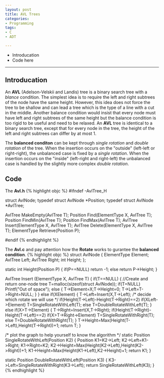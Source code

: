 ```yaml
---
layout: post
title: AVL Trees
categories:
- Programming
tags:
- C
- ADT

---
```

* Introducation
* Code here

---


## Introducation
An **AVL** (Adelson-Velskii and Landis) tree is a binary search tree with a *blance* condition. The simplest idea is to require the left and right subtrees of the node have the same height. However, this idea does not force the tree to be shallow and can lead a tree which is the type of a line with a cut in the middle. Another balance condition would insist that every node must have left and right subtrees of the same height but the balance condition is too rigid to be useful and need to be relaxed. An **AVL** tree is identical to a binary search tree, except that for every node in the tree, the height of the left and right subtrees can differ by at most 1.

The **balanced conditon** can be kept through *single rotation* and *double rotation* of the tree. When the insertion occurs on the "outside" (left-left or right-right), the unbalanced case is fixed by a *single rotation*. When the insertion occurs on the "inside" (left-right and right-left) the unbalanced case is handled by the slightly more complex *double rotation*.

## Code
The **Avl.h**
{% highlight objc %}
#ifndef -AvlTree_H

struct AvlNode;
typedef struct AvlNode *Position;
typedef struct AvlNode *AvlTree;

AvlTree MakeEmpty(AvlTree T);
Position Find(ElementType X, AvlTree T);
Position FindMin(AvlTree T);
Position FindMax(AvlTree T);
AvlTree Insert(ElementType X, AvlTree T);
AvlTree Delete(ElementType X, AvlTree T);
ElementType Retrieve(Position P);

#endif
{% endhighlight %}

The **Avl.c** and pay attention how the **Rotate** works to gurantee the **balanced condition**.
{% highlight objc %}
struct AvlNode
{
  ElementType Element;
  AvlTree Left;
  AvlTree Right;
  int Height;
};

static int Height(Position P)
{
  if(P==NULL)
    return -1;
  else
    return P->Height;
}

AvlTree Insert (ElementType X, AvlTree T)
{
  if(T==NULL)
    {
      //Create and return one-node tree
      T=malloc(sizeof(struct  AvlNode));
      if(T=NULL)
	Printf("Out of space");
      else
	{
	  T->Element=X;T->Height=0;
	  T->Left=T->Right=NULL;
	}
    }
  else if(X<T->Element)
    {
      T->Left=Insert(X,T->Left);
      /* decide which rotate we will use */
      if(Height(T->Left)-Height(T->Right)==2)
	if(X<T->Left->Element)
	  T=SingleRotateWithLeft(T);
	else
	  T=DoubleRotateWithLeft(T);
    }
  else if(X>T->Element)
    {
      T->Right=Insert(X,T->Right);
      if(Height(T->Right)-Height(T->Left)==2)
	if(X>T->Right->Element)
	  T=SingleRotateWithRight(T);
	else
	  T=DoubleRotateWithRight(T);
    }
  T->Height=Max(Height(T->Left),Height(T->Right))+1;
  return T;
}

/* plot the graph to help yourself to know the algorithm */
static Position SingleRotateWithLeft(Position K2)
{
  Position K1=K2->Left;
  K2->Left=K1->Right;
  K1->Right=K2;
  K2->Height=Max(Height(K2->Left),Height(K2->Right))+1;
  K1->Height=Max(Height(K1->Left),K2->Height)+1;
  return K1;
}

static Position DoubleRotateWithLeft(Position K3)
{
  K3->Left=SingleRotateWithRight(K3->Left);
  return SingleRotateWithLeft(K3);
}
{% endhighlight %}

